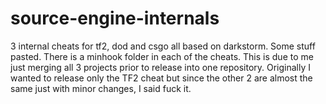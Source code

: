 # source-engine-internals
3 internal cheats for tf2, dod and csgo all based on darkstorm. Some stuff pasted.
There is a minhook folder in each of the cheats. This is due to me just merging all 3 projects prior to release into one repository. Originally I wanted to release only the TF2 cheat but since the other 2 are almost the same just with minor changes, I said fuck it. 
